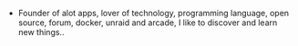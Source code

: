 - Founder of alot apps, lover of technology, programming language, open source, forum, docker, unraid and arcade, I like to discover and learn new things..
  <br>

















































































































































































































































































































































































































































































